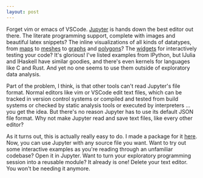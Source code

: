 ```yaml
---
layout: post
---
```




Forget vim or emacs of VSCode. [Jupyter](https://jupyter.org/) is hands down the best editor out there. The literate programming support, complete with images and beautiful latex snippets? The inline visualizations of all kinds of datatypes, from [maps](https://ipyleaflet.readthedocs.io/en/latest/api_reference/map.html) to [meshes](https://pythreejs.readthedocs.io/en/stable/examples/Geometries.html) to [graphs](https://networkx.github.io/) and [polygons](https://shapely.readthedocs.io/en/stable/)?  The [widgets](https://ipywidgets.readthedocs.io/en/stable/examples/Using%20Interact.html) for interactively testing your code? It's glorious! I've listed examples from IPython, but IJulia and IHaskell have similar goodies, and there's even kernels for languages like C and Rust. And yet no one seems to use them outside of exploratory data analysis. 

Part of the problem, I think, is that other tools can't read Jupyter's file format. Normal editors like vim or VSCode edit text files, which can be tracked in version control systems or compiled and tested from build systems or checked by static analysis tools or executed by interpreters ... you get the idea. But there's no reason Jupyter has to use its default JSON file format. Why not make Jupyter read and save text files, like every other editor?

As it turns out, this is actually really easy to do. I made a package for it [here](https://github.com/bogiebro/jupsource). Now, you can use Jupyter with any source file you want. Want to try out some interactive examples as you're reading through an unfamiliar codebase? Open it in Jupyter. Want to turn your exploratory programming session into a reusable module? It already is one! Delete your text editor. You won't be needing it anymore. 


